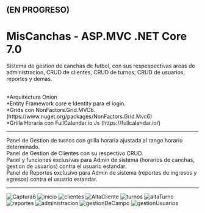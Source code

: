  <h2> (EN PROGRESO)</h2>
<h1> MisCanchas - ASP.MVC .NET Core 7.0 </h1>
<p>Sistema de gestion de canchas de futbol, con sus respespectivas areas de administracion, CRUD de clientes, CRUD de turnos, CRUD de usuarios, reportes y demas.</p>
<br/>
*Arquitectura Onion
<br/>
*Entity Framework core e Identity para el login.
<br/>
*Grids con NonFactors.Grid.MVC6. (https://www.nuget.org/packages/NonFactors.Grid.Mvc6)
<br/>
*Grilla Horaria con FullCalendar.io Js (https://fullcalendar.io/)

<hr/>
Panel de Gestion de turnos con grilla horaria ajustada al rango horario determinado. 
<br/>
Panel de Gestion de Clientes con su respectivo CRUD. 
<br/>
Panel y funciones exclusivas para Admin de sistema (horarios de canchas, gestion de usuarios) contra el usuario estandar.
<br/>
Panel de Reportes exclusivo para Admin de sistema (reportes de ingresos y egresos) contra el usuario estandar.
<hr/>

![Captura6](https://github.com/Ivanpaoloni/SolutionMisCanchas/assets/93292231/c17eb385-fbd2-4362-820e-8f1d3fc5ed06)
![inicio](https://github.com/Ivanpaoloni/SolutionMisCanchas/assets/93292231/4d114277-e77f-470c-831e-a8896a4e8e09)
![clientes](https://github.com/Ivanpaoloni/SolutionMisCanchas/assets/93292231/ef140b6e-fe66-4ca0-b7d4-59e62dc1caf3)
![AltaCliente](https://github.com/Ivanpaoloni/SolutionMisCanchas/assets/93292231/1777060d-df57-435f-ae7e-41cc45c10680)
![turnos](https://github.com/Ivanpaoloni/SolutionMisCanchas/assets/93292231/44abb7d3-80ad-4a19-9918-c4c9da78dcf9)
![altaTurno](https://github.com/Ivanpaoloni/SolutionMisCanchas/assets/93292231/5b2ddcdc-19a7-4a6e-b737-d65e4baecfdb)
![reportes](https://github.com/Ivanpaoloni/SolutionMisCanchas/assets/93292231/237c1cde-6af5-491b-bead-c5a3863db933)
![administracion](https://github.com/Ivanpaoloni/SolutionMisCanchas/assets/93292231/df049c92-f7d1-4781-a6ef-f471faa79eaf)
![gestionDeCampo](https://github.com/Ivanpaoloni/SolutionMisCanchas/assets/93292231/7dd08605-d4e7-484f-a49d-5441793e803d)
![gestionUsuarios](https://github.com/Ivanpaoloni/SolutionMisCanchas/assets/93292231/e36cfae8-ac78-4ea8-8f2a-2796e8a4f519)

